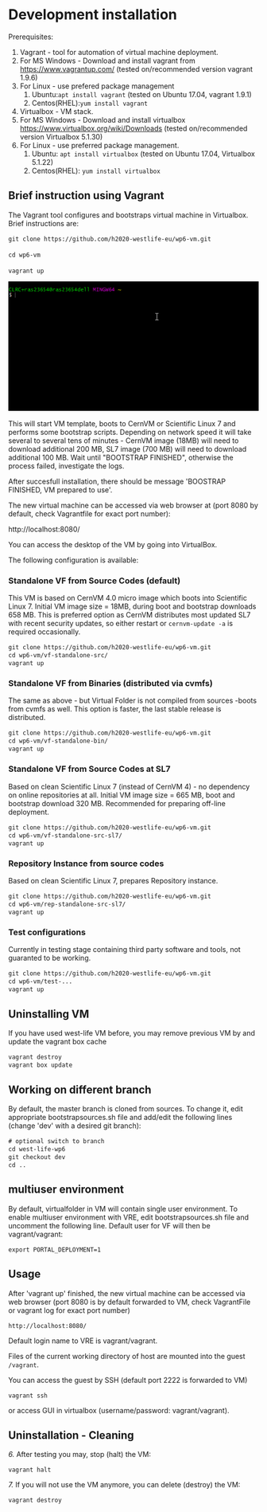 # Development installation

Prerequisites:

 1. Vagrant - tool for automation of virtual machine deployment. 
  1. For MS Windows - Download and install vagrant from https://www.vagrantup.com/  (tested on/recommended version vagrant 1.9.6) 
  2. For Linux - use prefered package management
     1. Ubuntu:```apt install vagrant``` (tested on Ubuntu 17.04, vagrant 1.9.1)
     2. Centos(RHEL):```yum install vagrant```
 2. Virtualbox - VM stack. 
   1. For MS Windows - Download and install virtualbox https://www.virtualbox.org/wiki/Downloads
 (tested on/recommended version Virtualbox 5.1.30)
   2. For Linux - use preferred package management. 
      1. Ubuntu: ```apt install virtualbox``` (tested on Ubuntu 17.04, Virtualbox 5.1.22)
      2. Centos(RHEL): ```yum install virtualbox```

## Brief instruction using Vagrant

The Vagrant tool configures and bootstraps virtual machine in Virtualbox.
Brief instructions are:

```
git clone https://github.com/h2020-westlife-eu/wp6-vm.git

cd wp6-vm

vagrant up
```

![](/virtualfolder/assets/VMVagrantUp.gif)

This will start VM template, boots to CernVM or Scientific Linux 7 and performs some bootstrap scripts. Depending on network speed it will take several to several tens of minutes - CernVM image (18MB) will need to download additional 200 MB, SL7 image (700 MB) will need to download additional 100 MB. Wait until "BOOTSTRAP FINISHED", otherwise the process failed, investigate the logs.

After succesfull installation, there should be message 'BOOSTRAP FINISHED, VM prepared to use'.

The new virtual machine can be accessed via web browser  at \(port 8080 by default, check Vagrantfile for exact port number\):


http://localhost:8080/

You can access the desktop of the VM by going into VirtualBox.


The following configuration is available:
### Standalone VF from Source Codes (default)
This VM is based on CernVM 4.0 micro image which boots into Scientific Linux 7. Initial VM image size = 18MB, during boot and bootstrap downloads 658 MB. This is preferred option as CernVM distributes most updated SL7 with recent security updates, so either restart or ```cernvm-update -a``` is required occasionally.
```
git clone https://github.com/h2020-westlife-eu/wp6-vm.git
cd wp6-vm/vf-standalone-src/
vagrant up
```

### Standalone VF from Binaries (distributed via cvmfs)
The same as above - but Virtual Folder is not compiled from sources -boots from cvmfs as well. This option is faster, the last stable release is distributed.
```
git clone https://github.com/h2020-westlife-eu/wp6-vm.git
cd wp6-vm/vf-standalone-bin/
vagrant up
```

### Standalone VF from Source Codes at SL7
Based on clean Scientific Linux 7 (instead of CernVM 4) - no dependency on online repositories at all. Initial VM image size = 665 MB, boot and bootstrap download 320 MB. Recommended for preparing off-line deployment.
```
git clone https://github.com/h2020-westlife-eu/wp6-vm.git
cd wp6-vm/vf-standalone-src-sl7/
vagrant up
```

### Repository Instance from source codes
Based on clean Scientific Linux 7, prepares Repository instance.
```
git clone https://github.com/h2020-westlife-eu/wp6-vm.git
cd wp6-vm/rep-standalone-src-sl7/
vagrant up
```


### Test configurations
Currently in testing stage containing third party software and tools, not guaranted to be working.
```
git clone https://github.com/h2020-westlife-eu/wp6-vm.git
cd wp6-vm/test-...
vagrant up
```
    
## Uninstalling VM
If you have used west-life VM before, you may remove previous VM by and update the vagrant box cache

    vagrant destroy
    vagrant box update    
        

## Working on different branch
By default, the master branch is cloned from sources. To change it, edit appropriate bootstrapsources.sh file and add/edit the following lines (change 'dev' with a desired git branch):

    # optional switch to branch
    cd west-life-wp6
    git checkout dev
    cd ..
## multiuser environment
By default, virtualfolder in VM will contain single user environment. To enable multiuser environment with VRE, edit bootstrapsources.sh file and uncomment the following line. Default user for VF will then be vagrant/vagrant:

    export PORTAL_DEPLOYMENT=1  

## Usage

After 'vagrant up' finished, the new virtual machine can be accessed via web browser (port 8080 is by default forwarded to VM, check VagrantFile or vagrant log for exact port number)

    http://localhost:8080/

Default login name to VRE is vagrant/vagrant.
    
Files of the current working directory of host are mounted into the guest <code>/vagrant</code>.

You can access the guest by SSH (default port 2222 is forwarded to VM)

    vagrant ssh

or access GUI in virtualbox (username/password: vagrant/vagrant).

## Uninstallation - Cleaning
*6.* After testing you may, stop (halt) the VM:
   
    vagrant halt
    
*7.* If you will not use the VM anymore, you can delete (destroy) the VM:
    
    vagrant destroy

